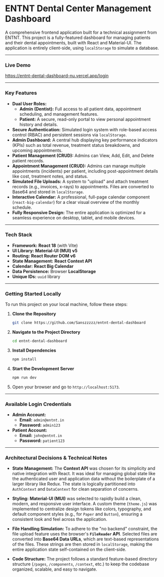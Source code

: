 # ENTNT Dental Center Management Dashboard

A comprehensive frontend application built for a technical assignment from ENTNT. This project is a fully-featured dashboard for managing patients and their dental appointments, built with React and Material-UI. The application is entirely client-side, using `localStorage` to simulate a database.

---

### **Live Demo**

https://entnt-dental-dashboard-nu.vercel.app/login

---

### **Key Features**

*   **Dual User Roles:**
    *   **Admin (Dentist):** Full access to all patient data, appointment scheduling, and management features.
    *   **Patient:** A secure, read-only portal to view personal appointment history and details.
*   **Secure Authentication:** Simulated login system with role-based access control (RBAC) and persistent sessions via `localStorage`.
*   **Admin Dashboard:** A central hub displaying key performance indicators (KPIs) such as total revenue, treatment status breakdowns, and upcoming appointments.
*   **Patient Management (CRUD):** Admins can View, Add, Edit, and Delete patient records.
*   **Appointment Management (CRUD):** Admins can manage multiple appointments (incidents) per patient, including post-appointment details like cost, treatment notes, and status.
*   **Simulated File Uploads:** A system to "upload" and attach treatment records (e.g., invoices, x-rays) to appointments. Files are converted to Base64 and stored in `localStorage`.
*   **Interactive Calendar:** A professional, full-page calendar component (`react-big-calendar`) for a clear visual overview of the monthly schedule.
*   **Fully Responsive Design:** The entire application is optimized for a seamless experience on desktop, tablet, and mobile devices.

---

### **Tech Stack**

*   **Framework:** **React 18** (with Vite)
*   **UI Library:** **Material-UI (MUI) v5**
*   **Routing:** **React Router DOM v6**
*   **State Management:** **React Context API**
*   **Calendar:** **React Big Calendar**
*   **Data Persistence:** Browser **LocalStorage**
*   **Unique IDs:** `uuid` library

---

### **Getting Started Locally**

To run this project on your local machine, follow these steps:

1.  **Clone the Repository**
    ```bash
    git clone https://github.com/Sanszzzzz/entnt-dental-dashboard
    ```
2.  **Navigate to the Project Directory**
    ```bash
    cd entnt-dental-dashboard
    ```
3.  **Install Dependencies**
    ```bash
    npm install
    ```
4.  **Start the Development Server**
    ```bash
    npm run dev
    ```
5.  Open your browser and go to `http://localhost:5173`.

---

### **Available Login Credentials**

*   **Admin Account:**
    *   **Email:** `admin@entnt.in`
    *   **Password:** `admin123`
*   **Patient Account:**
    *   **Email:** `john@entnt.in`
    *   **Password:** `patient123`

---

### **Architectural Decisions & Technical Notes**

*   **State Management:** The **Context API** was chosen for its simplicity and native integration with React. It was ideal for managing global state like the authenticated user and application data without the boilerplate of a larger library like Redux. The state is logically partitioned into `AuthContext` and `DataContext` for clean separation of concerns.

*   **Styling:** **Material-UI (MUI)** was selected to rapidly build a clean, modern, and responsive user interface. A custom theme (`theme.js`) was implemented to centralize design tokens like colors, typography, and default component styles (e.g., for `Paper` and `Button`), ensuring a consistent look and feel across the application.

*   **File Handling Simulation:** To adhere to the "no backend" constraint, the file upload feature uses the browser's **`FileReader` API**. Selected files are converted into **Base64 Data URLs**, which are text-based representations of the files. These strings are then stored in `localStorage`, making the entire application state self-contained on the client-side.

*   **Code Structure:** The project follows a standard feature-based directory structure (`/pages`, `/components`, `/context`, etc.) to keep the codebase organized, scalable, and easy to navigate.